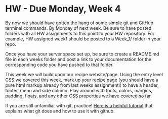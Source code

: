 # HW - Due Monday, Week 4

By now we should have gotten the hang of some simple git and GitHub terminal commands. By Monday of next week. Be sure to have posted folders with all HW assignments to this point to your HW repository. For example, HW assigned week1 should be posted to a Week_1/ folder in your repo.

Once you have your server space set up, be sure to create a README.md file in each weeks folder and post a link to your documentation for the corresponding code you have pushed to that folder.

This week we will build upon our recipe website/page. Using the entry level CSS we covered this week, mark up your recipe page (you should have a pure html markup already from last weeks assignment!) to have a header, footer, menu and side column. Play around with fonts, colors, margins, padding, floats, and any other CSS properties we have covered so far.

If you are still unfamiliar with git, practice! [Here is a helpful tutorial](http://rogerdudler.github.io/git-guide/) that explains what git does and how to use it with github.
